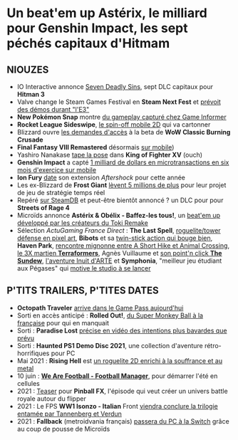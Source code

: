 # Un beat'em up Astérix, le milliard pour Genshin Impact, les sept péchés capitaux d'Hitmam

## NIOUZES

- IO Interactive annonce [Seven Deadly Sins](https://www.youtube.com/watch?v=3_DKXROHG3E), sept DLC capitaux pour **Hitman 3**
- Valve change le Steam Games Festival en **Steam Next Fest** et [prévoit des démos durant "l'E3"](https://www.ign.com/articles/steam-next-fest-coming-in-june-will-feature-hundreds-of-game-demos)
- **New Pokémon Snap** montre [du gameplay capturé chez Game Informer](https://www.youtube.com/watch?v=zj1zWrqjbIA)
- **Rocket League Sideswipe**, [le spin-off mobile 2D](https://www.youtube.com/watch?v=s68V-K6H1mE) qui va cartonner
- Blizzard ouvre [les demandes d'accès](https://worldofwarcraft.com/fr-fr/wowclassic ) à la beta de **WoW Classic Burning Crusade**
- **Final Fantasy VIII Remastered** désormais [sur mobile](https://www.youtube.com/watch?v=OGzz9tpNK3Q))
- Yashiro Nanakase [tape la pose](https://www.youtube.com/watch?v=yz8aCcwUo8c) dans **King of Fighter XV** (ouch)
- **Genshin Impact** a capté [1 milliard de dollars en microtransactions en six mois d'exercice sur mobile](https://www.gamekult.com/actualite/genshin-impact-a-depasse-le-milliard-de-dollars-de-revenus-en-un-temps-record-3050837389.html)
- **Ion Fury** [date](https://www.youtube.com/watch?v=otmv5WKSv3A) son extension *Aftershock* pour cette année
- Les ex-Blizzard de **Frost Giant** [lèvent 5 millions de plus](https://www.gamesindustry.biz/articles/2021-03-24-frost-giant-studios-raises-usd5-million) pour leur projet de jeu de stratégie temps réel
- Repéré [sur SteamDB](https://steamdb.info/app/1585820/) et peut-être bientôt annoncé ? un DLC pour pour **Streets of Rage 4**
- Microïds annonce **Astérix & Obélix - Baffez-les tous!**, un [beat'em up développé par les créateurs du Toki Remake](https://www.youtube.com/watch?v=T7mS9KmuimU )
- Sélection *ActuGaming France Direct* : **The Last Spell**, [roguelite/tower défense en pixel art](https://www.actugaming.net/the-last-spell-extrait-gameplay-commente-401934/), **Bibots** et sa [twin-stick action qui bouge bien](https://www.actugaming.net/bibots-nouvelle-direction-artistique-401813/), **Haven Park**, [rencontre mignonne entre A Short Hike et Animal Crossing](https://www.actugaming.net/haven-park-trailer-de-gameplay-400576/), [le 3X martien **Terraformers**](https://www.actugaming.net/terraformers-journal-developpeurs-400823/), Agnès Vuillaume et [son point'n click **The Sundew**](https://www.actugaming.net/the-sundew-devoile-coulisses-creation-401815/), [l'aventure Inuit d'ARTE](https://www.actugaming.net/inua-a-story-in-ice-and-time-iko-pixel-hunt-401513/) et **Symphonia**, "meilleur jeu étudiant aux Pégases" qui [motive le studio à se lancer](https://www.actugaming.net/symphonia-creation-studio-sunny-peak-401511/)

## P'TITS TRAILERS, P'TITES DATES

- **Octopath Traveler** [arrive dans le Game Pass aujourd'hui](https://www.youtube.com/watch?v=0xh6ckP4Fec)
- Sorti en accès anticipé : **Rolled Out!**, [du Super Monkey Ball à la française](https://www.youtube.com/watch?v=YN_XnekG6Ac) pour qui en manquait
- Sorti : **Paradise Lost** [précise en vidéo des intentions plus bavardes que prévu](https://www.youtube.com/watch?v=GJP6pJpO740)
- Sorti : **Haunted PS1 Demo Disc 2021**, une collection d'aventure rétro-horrifiques pour PC
- Mai 2021 : **Rising Hell** est [un roguelite 2D enrichi à la souffrance et au metal](https://www.youtube.com/watch?v=B-2q0rB6f-g)
- 10 juin : [**We Are Football - Football Manager**](https://www.youtube.com/watch?v=PoIBF7n-XDM), pour démarrer l'été en cellules
- 2021 : [Teaser](https://www.youtube.com/watch?v=sl82ngS3jmY) pour **Pinball FX**, l'épisode qui veut créer un univers battle royale autour du flipper
- 2021 : Le FPS **WW1 Isonzo - Italian** Front [viendra conclure la trilogie entamée par Tannenberg et Verdun](https://www.youtube.com/watch?v=EmGtkGWF668)
- 2021 : **Fallback** (metroidvania français) [passera du PC à la Switch](https://www.youtube.com/watch?v=HoFl2SN0KdQ) grâce au coup de pousse de Microïds
